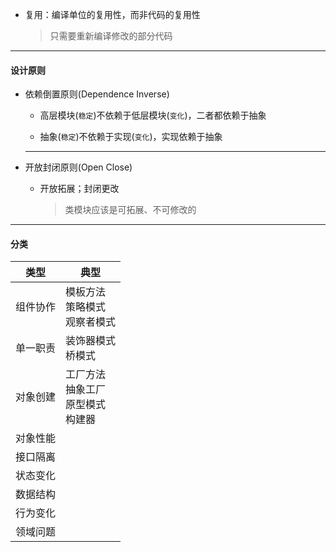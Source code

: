 * 复用：编译单位的复用性，而非代码的复用性
  
  > 只需要重新编译修改的部分代码

***

#### 设计原则

* 依赖倒置原则(Dependence Inverse)
  
  * 高层模块(`稳定`)不依赖于低层模块(`变化`)，二者都依赖于抽象
  
  * 抽象(`稳定`)不依赖于实现(`变化`)，实现依赖于抽象
  
  ---

* 开放封闭原则(Open Close)
  
  * 开放拓展；封闭更改
    
    > 类模块应该是可拓展、不可修改的

---

#### 分类

| 类型     | 典型                                         |
| -------- | -------------------------------------------- |
| 组件协作 | 模板方法<br />策略模式<br />观察者模式       |
| 单一职责 | 装饰器模式<br />桥模式                       |
| 对象创建 | 工厂方法<br/>抽象工厂<br>原型模式<br/>构建器 |
| 对象性能 |                                              |
| 接口隔离 |                                              |
| 状态变化 |                                              |
| 数据结构 |                                              |
| 行为变化 |                                              |
| 领域问题 |                                              |